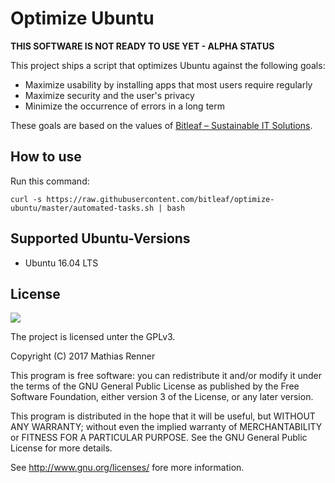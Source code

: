 # Optimize Ubuntu

**THIS SOFTWARE IS NOT READY TO USE YET - ALPHA STATUS**

This project ships a script that optimizes Ubuntu against the following goals:

  - Maximize usability by installing apps that most users require regularly
  - Maximize security and the user's privacy
  - Minimize the occurrence of errors in a long term

These goals are based on the values of [Bitleaf – Sustainable IT Solutions](https://www.bitleaf.de).


## How to use

Run this command: 

```
curl -s https://raw.githubusercontent.com/bitleaf/optimize-ubuntu/master/automated-tasks.sh | bash
```


## Supported Ubuntu-Versions

  - Ubuntu 16.04 LTS


## License

![](https://www.gnu.org/graphics/gplv3-127x51.png)

The project is licensed unter the GPLv3.

Copyright (C) 2017 Mathias Renner

This program is free software: you can redistribute it and/or modify
it under the terms of the GNU General Public License as published by
the Free Software Foundation, either version 3 of the License, or
any later version.

This program is distributed in the hope that it will be useful,
but WITHOUT ANY WARRANTY; without even the implied warranty of
MERCHANTABILITY or FITNESS FOR A PARTICULAR PURPOSE.  See the
GNU General Public License for more details.

See <http://www.gnu.org/licenses/> fore more information.
